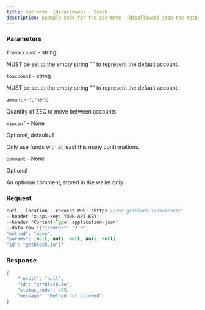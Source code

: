 ```yaml
---
title: zec:move  {disallowed} - Zcash
description: Example code for the zec:move  {disallowed} json-rpc method. Сomplete guide on how to use zec:move  {disallowed} json-rpc in GetBlock.io Web3 documentation.
---
```


### Parameters


`fromaccount` - string

MUST be set to the empty string "" to represent the default account.

`toaccount` - string

MUST be set to the empty string "" to represent the default account.

`amount` - numeric

Quantity of ZEC to move between accounts.

`minconf` - None

Optional, default=1

Only use funds with at least this many confirmations.

`comment` - None

Optional

An optional comment, stored in the wallet only.

### Request

``` java
curl --location --request POST 'https://zec.getblock.io/mainnet/' 
--header 'x-api-key: YOUR-API-KEY' 
--header 'Content-Type: application/json' 
--data-raw '{"jsonrpc": "2.0",
"method": "move",
"params": [null, null, null, null, null],
"id": "getblock.io"}'
```

###  Response

``` java
{
    "result": "null",
    "id": "getblock.io",
    "status_code": 405,
    "message": "Method not allowed"
}
```

